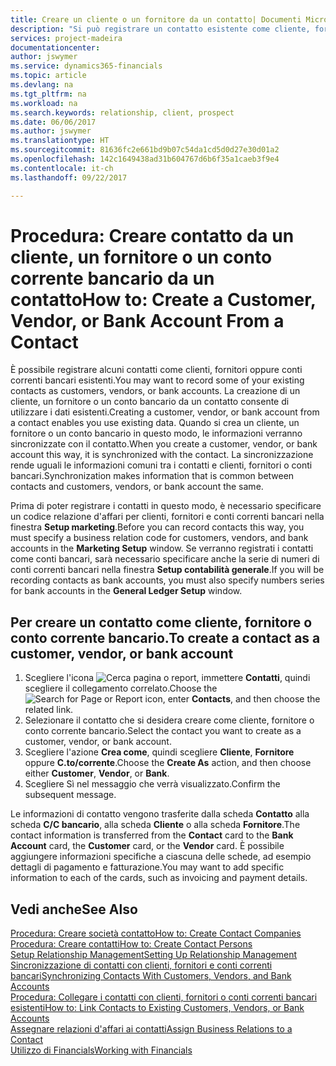 ```yaml
---
title: Creare un cliente o un fornitore da un contatto| Documenti Microsoft
description: "Si può registrare un contatto esistente come cliente, fornitore o conto corrente bancario utilizzando i dati esistenti e specificando la relazione d'affari."
services: project-madeira
documentationcenter: 
author: jswymer
ms.service: dynamics365-financials
ms.topic: article
ms.devlang: na
ms.tgt_pltfrm: na
ms.workload: na
ms.search.keywords: relationship, client, prospect
ms.date: 06/06/2017
ms.author: jswymer
ms.translationtype: HT
ms.sourcegitcommit: 81636fc2e661bd9b07c54da1cd5d0d27e30d01a2
ms.openlocfilehash: 142c1649438ad31b604767d6b6f35a1caeb3f9e4
ms.contentlocale: it-ch
ms.lasthandoff: 09/22/2017

---
```

# <a name="how-to-create-a-customer-vendor-or-bank-account-from-a-contact"></a><span data-ttu-id="03f60-103">Procedura: Creare contatto da un cliente, un fornitore o un conto corrente bancario da un contatto</span><span class="sxs-lookup"><span data-stu-id="03f60-103">How to: Create a Customer, Vendor, or Bank Account From a Contact</span></span>
<span data-ttu-id="03f60-104">È possibile registrare alcuni contatti come clienti, fornitori oppure conti correnti bancari esistenti.</span><span class="sxs-lookup"><span data-stu-id="03f60-104">You may want to record some of your existing contacts as customers, vendors, or bank accounts.</span></span> <span data-ttu-id="03f60-105">La creazione di un cliente, un fornitore o un conto bancario da un contatto consente di utilizzare i dati esistenti.</span><span class="sxs-lookup"><span data-stu-id="03f60-105">Creating a customer, vendor, or bank account from a contact enables you use existing data.</span></span> <span data-ttu-id="03f60-106">Quando si crea un cliente, un fornitore o un conto bancario in questo modo, le informazioni verranno sincronizzate con il contatto.</span><span class="sxs-lookup"><span data-stu-id="03f60-106">When you create a customer, vendor, or bank account this way, it is synchronized with the contact.</span></span> <span data-ttu-id="03f60-107">La sincronizzazione rende uguali le informazioni comuni tra i contatti e clienti, fornitori o conti bancari.</span><span class="sxs-lookup"><span data-stu-id="03f60-107">Synchronization makes information that is common between contacts and customers, vendors, or bank account the same.</span></span>

<span data-ttu-id="03f60-108">Prima di poter registrare i contatti in questo modo, è necessario specificare un codice relazione d'affari per clienti, fornitori e conti correnti bancari nella finestra **Setup marketing**.</span><span class="sxs-lookup"><span data-stu-id="03f60-108">Before you can record contacts this way, you must specify a business relation code for customers, vendors, and bank accounts in the **Marketing Setup** window.</span></span> <span data-ttu-id="03f60-109">Se verranno registrati i contatti come conti bancari, sarà necessario specificare anche la serie di numeri di conti correnti bancari nella finestra **Setup contabilità generale**.</span><span class="sxs-lookup"><span data-stu-id="03f60-109">If you will be recording contacts as bank accounts, you must also specify numbers series for bank accounts in the **General Ledger Setup** window.</span></span>

## <a name="to-create-a-contact-as-a-customer-vendor-or-bank-account"></a><span data-ttu-id="03f60-110">Per creare un contatto come cliente, fornitore o conto corrente bancario.</span><span class="sxs-lookup"><span data-stu-id="03f60-110">To create a contact as a customer, vendor, or bank account</span></span>
1. <span data-ttu-id="03f60-111">Scegliere l'icona ![Cerca pagina o report](media/ui-search/search_small.png "icona Cerca pagina o report"), immettere **Contatti**, quindi scegliere il collegamento correlato.</span><span class="sxs-lookup"><span data-stu-id="03f60-111">Choose the ![Search for Page or Report](media/ui-search/search_small.png "Search for Page or Report icon") icon, enter **Contacts**, and then choose the related link.</span></span>
2. <span data-ttu-id="03f60-112">Selezionare il contatto che si desidera creare come cliente, fornitore o conto corrente bancario.</span><span class="sxs-lookup"><span data-stu-id="03f60-112">Select the contact you want to create as a customer, vendor, or bank account.</span></span>
3. <span data-ttu-id="03f60-113">Scegliere l'azione **Crea come**, quindi scegliere **Cliente**, **Fornitore** oppure **C.to/corrente**.</span><span class="sxs-lookup"><span data-stu-id="03f60-113">Choose the **Create As** action, and then choose either **Customer**, **Vendor**, or **Bank**.</span></span>
4. <span data-ttu-id="03f60-114">Scegliere Sì nel messaggio che verrà visualizzato.</span><span class="sxs-lookup"><span data-stu-id="03f60-114">Confirm the subsequent message.</span></span>

<span data-ttu-id="03f60-115">Le informazioni di contatto vengono trasferite dalla scheda **Contatto** alla scheda **C/C bancario**, alla scheda **Cliente** o alla scheda **Fornitore**.</span><span class="sxs-lookup"><span data-stu-id="03f60-115">The contact information is transferred from the **Contact** card to the **Bank Account** card, the **Customer** card, or the **Vendor** card.</span></span> <span data-ttu-id="03f60-116">È possibile aggiungere informazioni specifiche a ciascuna delle schede, ad esempio dettagli di pagamento e fatturazione.</span><span class="sxs-lookup"><span data-stu-id="03f60-116">You may want to add specific information to each of the cards, such as invoicing and payment details.</span></span>

## <a name="see-also"></a><span data-ttu-id="03f60-117">Vedi anche</span><span class="sxs-lookup"><span data-stu-id="03f60-117">See Also</span></span>
[<span data-ttu-id="03f60-118">Procedura: Creare società contatto</span><span class="sxs-lookup"><span data-stu-id="03f60-118">How to: Create Contact Companies</span></span>](marketing-create-contact-companies.md)  
[<span data-ttu-id="03f60-119">Procedura: Creare contatti</span><span class="sxs-lookup"><span data-stu-id="03f60-119">How to: Create Contact Persons</span></span>](marketing-create-contact-persons.md)  
[<span data-ttu-id="03f60-120">Setup Relationship Management</span><span class="sxs-lookup"><span data-stu-id="03f60-120">Setting Up Relationship Management</span></span>](marketing-setup-marketing.md)  
[<span data-ttu-id="03f60-121">Sincronizzazione di contatti con clienti, fornitori e conti correnti bancari</span><span class="sxs-lookup"><span data-stu-id="03f60-121">Synchronizing Contacts With Customers, Vendors, and Bank Accounts</span></span>](marketing-synchronize-contacts-customers-vendors-bank-accounts.md)  
[<span data-ttu-id="03f60-122">Procedura: Collegare i contatti con clienti, fornitori o conti correnti bancari esistenti</span><span class="sxs-lookup"><span data-stu-id="03f60-122">How to: Link Contacts to Existing Customers, Vendors, or Bank Accounts</span></span>](marketing-how-link-contact.md)  
[<span data-ttu-id="03f60-123">Assegnare relazioni d'affari ai contatti</span><span class="sxs-lookup"><span data-stu-id="03f60-123">Assign Business Relations to a Contact</span></span>](marketing-business-relations.md#AssignBusRelContact)  
[<span data-ttu-id="03f60-124">Utilizzo di Financials</span><span class="sxs-lookup"><span data-stu-id="03f60-124">Working with Financials</span></span>](ui-work-product.md)

